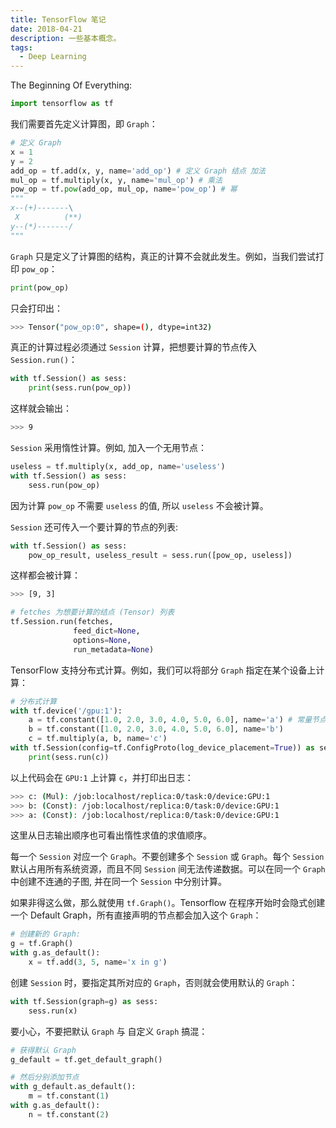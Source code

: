 ```yaml
---
title: TensorFlow 笔记
date: 2018-04-21
description: 一些基本概念。
tags:
  - Deep Learning
---
```


The Beginning Of Everything:

```python
import tensorflow as tf
```

我们需要首先定义计算图，即 `Graph`：

```python
# 定义 Graph
x = 1
y = 2
add_op = tf.add(x, y, name='add_op') # 定义 Graph 结点 加法
mul_op = tf.multiply(x, y, name='mul_op') # 乘法
pow_op = tf.pow(add_op, mul_op, name='pow_op') # 幂
"""
x--(+)-------\
 X          (**)
y--(*)-------/
"""
```

`Graph` 只是定义了计算图的结构，真正的计算不会就此发生。例如，当我们尝试打印 `pow_op`：

```python
print(pow_op)
```

只会打印出：

```bash
>>> Tensor("pow_op:0", shape=(), dtype=int32)
```

真正的计算过程必须通过 `Session` 计算，把想要计算的节点传入 `Session.run()`：

```python
with tf.Session() as sess:
    print(sess.run(pow_op))
```

这样就会输出：

```bash
>>> 9
```

`Session` 采用惰性计算。例如, 加入一个无用节点：

```python
useless = tf.multiply(x, add_op, name='useless')
with tf.Session() as sess:
    sess.run(pow_op)
```

因为计算 `pow_op` 不需要 `useless` 的值, 所以 `useless` 不会被计算。

`Session` 还可传入一个要计算的节点的列表:

```python
with tf.Session() as sess:
    pow_op_result, useless_result = sess.run([pow_op, useless])
```

这样都会被计算：

```bash
>>> [9, 3]
```

```python
# fetches 为想要计算的结点 (Tensor) 列表
tf.Session.run(fetches,
              feed_dict=None,
              options=None,
              run_metadata=None)
```

TensorFlow 支持分布式计算。例如，我们可以将部分 `Graph` 指定在某个设备上计算：

```python
# 分布式计算
with tf.device('/gpu:1'):
    a = tf.constant([1.0, 2.0, 3.0, 4.0, 5.0, 6.0], name='a') # 常量节点
    b = tf.constant([1.0, 2.0, 3.0, 4.0, 5.0, 6.0], name='b')
    c = tf.multiply(a, b, name='c')
with tf.Session(config=tf.ConfigProto(log_device_placement=True)) as sess:
    print(sess.run(c))
```

以上代码会在 `GPU:1` 上计算 `c`，并打印出日志：

```bash
>>> c: (Mul): /job:localhost/replica:0/task:0/device:GPU:1
>>> b: (Const): /job:localhost/replica:0/task:0/device:GPU:1
>>> a: (Const): /job:localhost/replica:0/task:0/device:GPU:1
```

这里从日志输出顺序也可看出惰性求值的求值顺序。

每一个 `Session` 对应一个 `Graph`。不要创建多个 `Session` 或 `Graph`。每个 `Session` 默认占用所有系统资源，而且不同 `Session` 间无法传递数据。可以在同一个 `Graph` 中创建不连通的子图, 并在同一个 `Session` 中分别计算。

如果非得这么做，那么就使用 `tf.Graph()`。Tensorflow 在程序开始时会隐式创建一个 Default Graph，所有直接声明的节点都会加入这个 `Graph`：

```python
# 创建新的 Graph:
g = tf.Graph()
with g.as_default():
    x = tf.add(3, 5, name='x in g')
```

创建 `Session` 时，要指定其所对应的 `Graph`，否则就会使用默认的 `Graph`：

```python
with tf.Session(graph=g) as sess:
    sess.run(x)
```

要小心，不要把默认 `Graph` 与 自定义 `Graph` 搞混：

```python
# 获得默认 Graph
g_default = tf.get_default_graph()

# 然后分别添加节点
with g_default.as_default():
    m = tf.constant(1)
with g.as_default():
    n = tf.constant(2)
```
